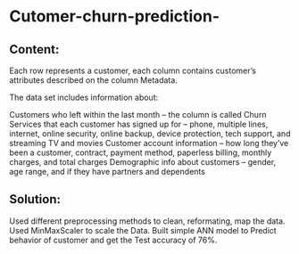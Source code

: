 # Cutomer-churn-prediction-
## Content:
Each row represents a customer, each column contains customer’s attributes described on the column Metadata.

The data set includes information about:

Customers who left within the last month – the column is called Churn
Services that each customer has signed up for – phone, multiple lines, internet, online security, online backup, device protection, tech support, and streaming TV and movies
Customer account information – how long they’ve been a customer, contract, payment method, paperless billing, monthly charges, and total charges
Demographic info about customers – gender, age range, and if they have partners and dependents

## Solution:
Used different preprocessing methods to clean, reformating, map the data.
Used MinMaxScaler to scale the Data.
Built simple ANN model to Predict behavior of customer and get the Test accuracy of 76%.
